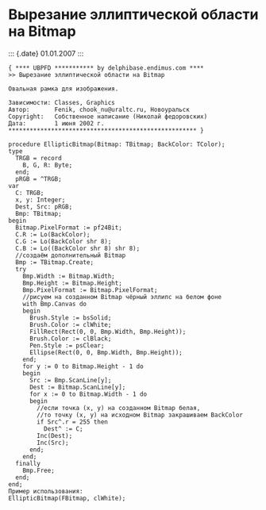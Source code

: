 Вырезание эллиптической области на Bitmap
=========================================

::: {.date}
01.01.2007
:::

    { **** UBPFD *********** by delphibase.endimus.com ****
    >> Вырезание эллиптической области на Bitmap
     
    Овальная рамка для изображения.
     
    Зависимости: Classes, Graphics
    Автор:       Fenik, chook_nu@uraltc.ru, Новоуральск
    Copyright:   Собственное написание (Николай федоровских)
    Дата:        1 июня 2002 г.
    ***************************************************** }
     
    procedure EllipticBitmap(Bitmap: TBitmap; BackColor: TColor);
    type
      TRGB = record
        B, G, R: Byte;
      end;
      pRGB = ^TRGB;
    var
      C: TRGB;
      x, y: Integer;
      Dest, Src: pRGB;
      Bmp: TBitmap;
    begin
      Bitmap.PixelFormat := pf24Bit;
      C.R := Lo(BackColor);
      C.G := Lo(BackColor shr 8);
      C.B := Lo((BackColor shr 8) shr 8);
      //создаём дополнительный Bitmap
      Bmp := TBitmap.Create;
      try
        Bmp.Width := Bitmap.Width;
        Bmp.Height := Bitmap.Height;
        Bmp.PixelFormat := Bitmap.PixelFormat;
        //рисуем на созданном Bitmap чёрный эллипс на белом фоне
        with Bmp.Canvas do
        begin
          Brush.Style := bsSolid;
          Brush.Color := clWhite;
          FillRect(Rect(0, 0, Bmp.Width, Bmp.Height));
          Brush.Color := clBlack;
          Pen.Style := psClear;
          Ellipse(Rect(0, 0, Bmp.Width, Bmp.Height));
        end;
        for y := 0 to Bitmap.Height - 1 do
        begin
          Src := Bmp.ScanLine[y];
          Dest := Bitmap.ScanLine[y];
          for x := 0 to Bitmap.Width - 1 do
          begin
            //если точка (x, y) на созданном Bitmap белая,
            //то точку (x, y) на исходном Bitmap закрашиваем BackColor
            if Src^.r = 255 then
              Dest^ := C;
            Inc(Dest);
            Inc(Src);
          end;
        end;
      finally
        Bmp.Free;
      end;
    end;
    Пример использования: 
    EllipticBitmap(FBitmap, clWhite); 

